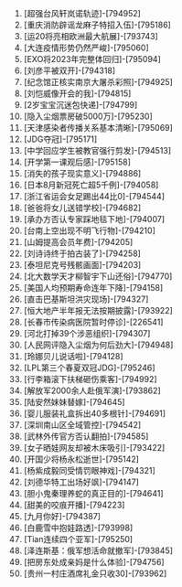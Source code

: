 
1. [超强台风轩岚诺轨迹]-[794952]
1. [重庆消防辟谣龙麻子特招入伍]-[795186]
1. [运20将亮相欧洲最大航展]-[793743]
1. [大连疫情形势仍然严峻]-[795060]
1. [EXO将2023年完整体回归]-[795094]
1. [刘彦平被双开]-[794318]
1. [纪念馆正核实南京大屠杀彩照]-[794925]
1. [刘恺威像开会的我]-[794815]
1. [2岁宝宝沉迷包快递]-[794799]
1. [隐入尘烟票房破5000万]-[795230]
1. [天津感染者传播关系基本清晰]-[795069]
1. [JDG夺冠]-[795171]
1. [中学回应学生被教官强行剪发]-[794513]
1. [开学第一课观后感]-[795158]
1. [消失的孩子现实意义]-[794886]
1. [日本8月新冠死亡超5千例]-[794058]
1. [浙江省运会女足踢出44比0]-[794544]
1. [爸爸将女儿送错学校]-[794682]
1. [承办方否认专家踩地毯下地]-[794007]
1. [台南上空出现不明飞行物]-[794210]
1. [山姆提高会员年费]-[794205]
1. [刘诗诗终于拍古装了]-[794258]
1. [泰坦尼克号残骸画面]-[794203]
1. [北大数学天才柳智宇下山还俗]-[794770]
1. [美国人均预期寿命连年下降]-[794158]
1. [直击巴基斯坦洪灾现场]-[794327]
1. [恒大地产半年报无法按期披露]-[793922]
1. [长春市传染病医院暂时停诊]-[226541]
1. [河北打掉39个涉恶组织]-[794307]
1. [人民网评隐入尘烟为何后劲大]-[794948]
1. [玲娜贝儿说话啦]-[794128]
1. [LPL第三个春夏双冠JDG]-[795246]
1. [行李箱滚下扶梯砸伤乘客]-[794992]
1. [解放军2000余人赴俄军演]-[793862]
1. [陆安然妹妹替嫁]-[794645]
1. [婴儿服装礼盒拆出40多根针]-[794691]
1. [深圳南山区全域管控]-[794542]
1. [武林外传官方否认翻拍]-[794585]
1. [女子晒娃网友却被木床吸引]-[793422]
1. [开国少将杨永松逝世]-[795142]
1. [杨紫成毅同受情罚眼神戏]-[794321]
1. [刘德华特工出场好飒]-[794147]
1. [胆小鬼秦理养蛇的真正目的]-[794641]
1. [甜美的咬痕开播]-[794223]
1. [九月你好]-[794387]
1. [白鹿雪中抱娃路透]-[793998]
1. [Tian连续四个亚军]-[795250]
1. [泽连斯基：俄军想活命就撤军]-[793845]
1. [把房东处成亲妈是什么体验]-[794756]
1. [贵州一村庄酒席礼金只收30]-[793962]
